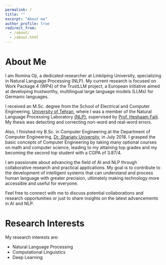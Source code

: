 ```yaml
---
permalink: /
title: ""
excerpt: "About me"
author_profile: true
redirect_from: 
  - /about/
  - /about.html
---
```


About Me
======
I am Romina Oji, a dedicated researcher at Linköping University, specializing in Natural Language Processing (NLP). My current research is focused on Work Package 4 (WP4) of the TrustLLM project, a European initiative aimed at developing trustworthy, multilingual large language models (LLMs) for Germanic languages.

I received an M.Sc. degree from the School of Electrical and Computer Engineering, [University of Tehran](https://ut.ac.ir/en), where I was a member of the Natural Language Processing Laboratory [(NLP)](https://ece.ut.ac.ir/en/web/nlp/nlp), supervised by [Prof. Heshaam Faili](https://scholar.google.se/citations?user=m5tCFEoAAAAJ&hl=en). My thesis was detecting and correcting non-word and real-word errors.

Also, I finished my B.Sc. in Computer Engineering at the Department of Computer Engineering, [Dr. Shariaty University](https://www.shariaty.ac.ir/en), in July 2018. I grasped the basic concepts of Computer Engineering by taking many optional courses on math and computer science, leading to my attaining top grades and my becoming the second top student with a CGPA of 3.87/4.

I am passionate about advancing the field of AI and NLP through collaborative research and practical applications. My goal is to contribute to the development of intelligent systems that can understand and process human language with greater precision, ultimately making technology more accessible and useful for everyone.

Feel free to connect with me to discuss potential collaborations and research opportunities or just to share insights on the latest advancements in AI and NLP.

Research Interests
======
My research interests are: 
- Natural Language Processing
- Computational Linguistics
- Deep Learning
